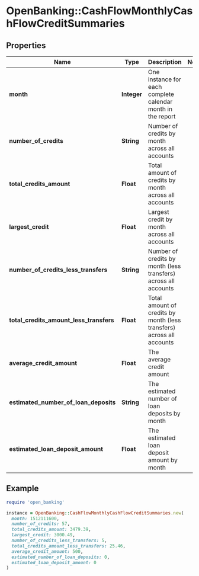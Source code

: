 # OpenBanking::CashFlowMonthlyCashFlowCreditSummaries

## Properties

| Name | Type | Description | Notes |
| ---- | ---- | ----------- | ----- |
| **month** | **Integer** | One instance for each complete calendar month in the report |  |
| **number_of_credits** | **String** | Number of credits by month across all accounts |  |
| **total_credits_amount** | **Float** | Total amount of credits by month across all accounts |  |
| **largest_credit** | **Float** | Largest credit by month across all accounts |  |
| **number_of_credits_less_transfers** | **String** | Number of credits by month (less transfers) across all accounts |  |
| **total_credits_amount_less_transfers** | **Float** | Total amount of credits by month (less transfers) across all accounts |  |
| **average_credit_amount** | **Float** | The average credit amount |  |
| **estimated_number_of_loan_deposits** | **String** | The estimated number of loan deposits by month |  |
| **estimated_loan_deposit_amount** | **Float** | The estimated loan deposit amount by month |  |

## Example

```ruby
require 'open_banking'

instance = OpenBanking::CashFlowMonthlyCashFlowCreditSummaries.new(
  month: 1512111600,
  number_of_credits: 57,
  total_credits_amount: 3479.39,
  largest_credit: 3000.49,
  number_of_credits_less_transfers: 5,
  total_credits_amount_less_transfers: 25.46,
  average_credit_amount: 500,
  estimated_number_of_loan_deposits: 0,
  estimated_loan_deposit_amount: 0
)
```

